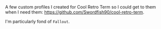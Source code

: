 A few custom profiles I created for Cool Retro Term so I could get to them when I need them: https://github.com/Swordfish90/cool-retro-term. 

I'm particularly fond of `Fallout`. 
